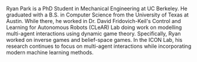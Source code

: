 Ryan Park is a PhD Student in Mechanical Engineering at UC Berkeley. He graduated with a B.S. in Computer Science from the University of Texas at Austin. While there, he worked in Dr. David Fridovich-Keil's Control and Learning for Autonomous Robots (CLeAR) Lab doing work on modelling multi-agent interactions using dynamic game theory. Specifically, Ryan worked on inverse games and belief-space games. In the ICON Lab, his research continues to focus on multi-agent interactions while incorporating modern machine learning methods.